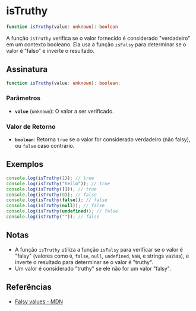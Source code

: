 # isTruthy

```typescript
function isTruthy(value: unknown): boolean
```

A função `isTruthy` verifica se o valor fornecido é considerado "verdadeiro" em um contexto booleano. Ela usa a função `isFalsy` para determinar se o valor é "falso" e inverte o resultado.

## Assinatura

```typescript
function isTruthy(value: unknown): boolean;
```

### Parâmetros

- **`value`** (`unknown`): O valor a ser verificado.

### Valor de Retorno

- **`boolean`**: Retorna `true` se o valor for considerado verdadeiro (não falsy), ou `false` caso contrário.

## Exemplos

```typescript
console.log(isTruthy(1)); // true
console.log(isTruthy("hello")); // true
console.log(isTruthy([])); // true
console.log(isTruthy(0)); // false
console.log(isTruthy(false)); // false
console.log(isTruthy(null)); // false
console.log(isTruthy(undefined)); // false
console.log(isTruthy("")); // false
```

## Notas

- A função `isTruthy` utiliza a função `isFalsy` para verificar se o valor é "falsy" (valores como `0`, `false`, `null`, `undefined`, `NaN`, e strings vazias), e inverte o resultado para determinar se o valor é "truthy".
- Um valor é considerado "truthy" se ele não for um valor "falsy".

## Referências

- [Falsy values - MDN](https://developer.mozilla.org/en-US/docs/Web/JavaScript/Guide/Grammar_and_Types#Falsy_values)
